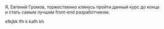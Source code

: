 Я, Евгений Громов, торжественно клянусь пройти данный курс до конца и стать самым лучшим front-end разработчиком.

efkjbk lfh k kafh kh 